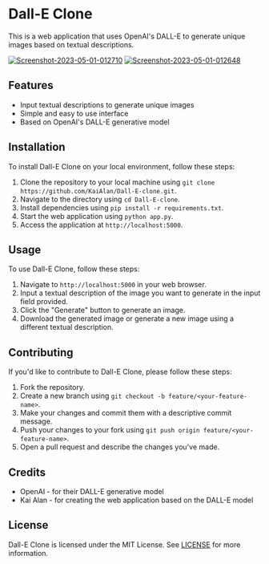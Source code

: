 # Dall-E Clone

This is a web application that uses OpenAI's DALL-E to generate unique images based on textual descriptions.

<a href="https://imgbb.com/"><img src="https://i.ibb.co/Dg1sTdc/Screenshot-2023-05-01-012710.png" alt="Screenshot-2023-05-01-012710" border="0"></a>
<a href="https://ibb.co/561wd7L"><img src="https://i.ibb.co/0cnvkwr/Screenshot-2023-05-01-012648.png" alt="Screenshot-2023-05-01-012648" border="0"></a>

## Features

- Input textual descriptions to generate unique images
- Simple and easy to use interface
- Based on OpenAI's DALL-E generative model

## Installation

To install Dall-E Clone on your local environment, follow these steps:

1. Clone the repository to your local machine using `git clone https://github.com/KaiAlan/Dall-E-clone.git`.
2. Navigate to the directory using `cd Dall-E-clone`.
3. Install dependencies using `pip install -r requirements.txt`.
4. Start the web application using `python app.py`.
5. Access the application at `http://localhost:5000`.

## Usage

To use Dall-E Clone, follow these steps:

1. Navigate to `http://localhost:5000` in your web browser.
2. Input a textual description of the image you want to generate in the input field provided.
3. Click the "Generate" button to generate an image.
4. Download the generated image or generate a new image using a different textual description.

## Contributing

If you'd like to contribute to Dall-E Clone, please follow these steps:

1. Fork the repository.
2. Create a new branch using `git checkout -b feature/<your-feature-name>`.
3. Make your changes and commit them with a descriptive commit message.
4. Push your changes to your fork using `git push origin feature/<your-feature-name>`.
5. Open a pull request and describe the changes you've made.

## Credits

- OpenAI - for their DALL-E generative model
- Kai Alan - for creating the web application based on the DALL-E model

## License

Dall-E Clone is licensed under the MIT License. See [LICENSE](LICENSE) for more information.
